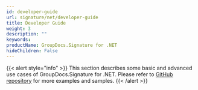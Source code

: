 ```yaml
---
id: developer-guide
url: signature/net/developer-guide
title: Developer Guide
weight: 3
description: ""
keywords: 
productName: GroupDocs.Signature for .NET
hideChildren: False
---
```

{{< alert style="info" >}}
This section describes some basic and advanced use cases of GroupDocs.Signature for .NET. Please refer to [GitHub repository](https://github.com/groupdocs-signature/GroupDocs.Signature-for-.NET) for more examples and samples.
{{< /alert >}}
